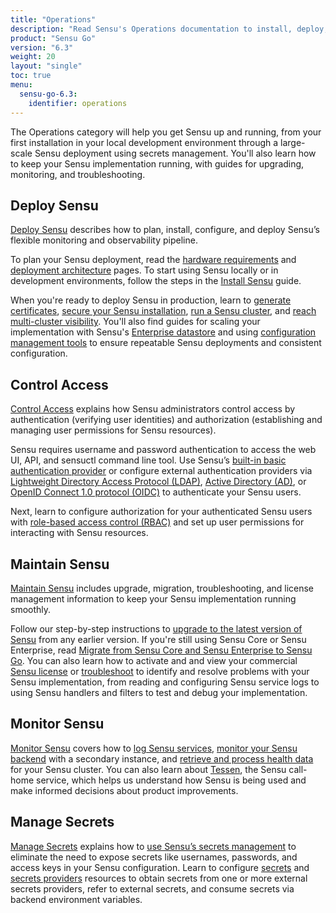```yaml
---
title: "Operations"
description: "Read Sensu's Operations documentation to install, deploy, and operate Sensu, from local installation through a large-scale deployment with secrets management."
product: "Sensu Go"
version: "6.3"
weight: 20
layout: "single"
toc: true
menu:
  sensu-go-6.3:
    identifier: operations
---
```


The Operations category will help you get Sensu up and running, from your first installation in your local development environment through a large-scale Sensu deployment using secrets management.
You'll also learn how to keep your Sensu implementation running, with guides for upgrading, monitoring, and troubleshooting.

## Deploy Sensu

[Deploy Sensu][1] describes how to plan, install, configure, and deploy Sensu’s flexible monitoring and observability pipeline.

To plan your Sensu deployment, read the [hardware requirements][6] and [deployment architecture][7] pages.
To start using Sensu locally or in development environments, follow the steps in the [Install Sensu][8] guide.

When you're ready to deploy Sensu in production, learn to [generate certificates][9], [secure your Sensu installation][10], [run a Sensu cluster][11], and [reach multi-cluster visibility][12].
You'll also find guides for scaling your implementation with Sensu's [Enterprise datastore][13] and using [configuration management tools][14] to ensure repeatable Sensu deployments and consistent configuration.

## Control Access

[Control Access][2] explains how Sensu administrators control access by authentication (verifying user identities) and authorization (establishing and managing user permissions for Sensu resources).

Sensu requires username and password authentication to access the web UI, API, and sensuctl command line tool.
Use Sensu’s [built-in basic authentication provider][15] or configure external authentication providers via [Lightweight Directory Access Protocol (LDAP)][16], [Active Directory (AD)][17], or [OpenID Connect 1.0 protocol (OIDC)][18] to authenticate your Sensu users.

Next, learn to configure authorization for your authenticated Sensu users with [role-based access control (RBAC)][19] and set up user permissions for interacting with Sensu resources.

## Maintain Sensu

[Maintain Sensu][3] includes upgrade, migration, troubleshooting, and license management information to keep your Sensu implementation running smoothly.

Follow our step-by-step instructions to [upgrade to the latest version of Sensu][20] from any earlier version.
If you're still using Sensu Core or Sensu Enterprise, read [Migrate from Sensu Core and Sensu Enterprise to Sensu Go][21].
You can also learn how to activate and and view your commercial [Sensu license][23] or [troubleshoot][22] to identify and resolve problems with your Sensu implementation, from reading and configuring Sensu service logs to using Sensu handlers and filters to test and debug your implementation.

## Monitor Sensu

[Monitor Sensu][4] covers how to [log Sensu services][24], [monitor your Sensu backend][25] with a secondary instance, and [retrieve and process health data][26] for your Sensu cluster.
You can also learn about [Tessen][27], the Sensu call-home service, which helps us understand how Sensu is being used and make informed decisions about product improvements.

## Manage Secrets

[Manage Secrets][5] explains how to [use Sensu’s secrets management][28] to eliminate the need to expose secrets like usernames, passwords, and access keys in your Sensu configuration.
Learn to configure [secrets][29] and [secrets providers][30] resources to obtain secrets from one or more external secrets providers, refer to external secrets, and consume secrets via backend environment variables.


[1]: deploy-sensu/
[2]: control-access/
[3]: maintain-sensu/
[4]: monitor-sensu/
[5]: manage-secrets/
[6]: deploy-sensu/hardware-requirements/
[7]: deploy-sensu/deployment-architecture/
[8]: deploy-sensu/install-sensu/
[9]: deploy-sensu/generate-certificates/
[10]: deploy-sensu/secure-sensu/
[11]: deploy-sensu/cluster-sensu/
[12]: deploy-sensu/use-federation/
[13]: deploy-sensu/scale-event-storage/
[14]: deploy-sensu/configuration-management/
[15]: control-access/#use-built-in-basic-authentication
[16]: control-access/ldap-auth/
[17]: control-access/ad-auth/
[18]: control-access/oidc-auth/
[19]: control-access/create-read-only-user/
[20]: maintain-sensu/upgrade/
[21]: maintain-sensu/migrate/
[22]: maintain-sensu/troubleshoot/
[23]: maintain-sensu/license/
[24]: monitor-sensu/log-sensu-systemd/
[25]: monitor-sensu/monitor-sensu-with-sensu/
[26]: monitor-sensu/health/
[27]: monitor-sensu/tessen/
[28]: manage-secrets/secrets-management/
[29]: manage-secrets/secrets/
[30]: manage-secrets/secrets-providers/
